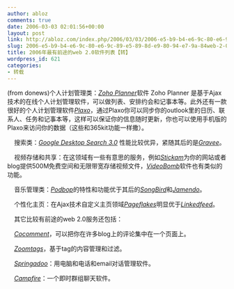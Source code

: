 ```yaml
---
author: abloz
comments: true
date: 2006-03-03 02:01:56+00:00
layout: post
link: http://abloz.com/index.php/2006/03/03/2006-e5-b9-b4-e6-9c-80-e6-9c-89-e5-89-8d-e9-80-94-e7-9a-84web-2-0-e8-bd-af-e4-bb-b6-e5-88-97-e8-a1-a8-e3-80-90-e8-bd-ac-e3-80-91/
slug: 2006-e5-b9-b4-e6-9c-80-e6-9c-89-e5-89-8d-e9-80-94-e7-9a-84web-2-0-e8-bd-af-e4-bb-b6-e5-88-97-e8-a1-a8-e3-80-90-e8-bd-ac-e3-80-91
title: 2006年最有前途的web 2.0软件列表【转】
wordpress_id: 621
categories:
- 转载
---
```


(from donews)个人计划管理类：[_Zoho Planner_](http://zohoplanner.com/organizer/login.do)软件 Zoho Planner 是基于Ajax技术的在线个人计划管理软件，可以做列表、安排约会和记事本等。此外还有一款很好的个人计划管理软件[_Plaxo_](https://plaxo.com/)，通过Plaxo你可以同步你的outlook里的日历、联系人、任务和记事本等，这样可以保证你的信息随时更新，你也可以使用手机版的Plaxo来访问你的数据（这些和365kit功能一样撒）。


    搜索类：[_Google Desktop Search 3.0_](http://desktop.google.com/) 性能比较优异，紧随其后的是[_Gravee_](http://gravee.com/)。




    视频存储和共享：在这领域有一些有意思的服务，例如[_Stickam_](http://stickam.com/)为你的网站或者blog提供500M免费空间和无限带宽存储视频文件，[_VideoBomb_](http://videobomb.com/)软件也有类似的功能。 




    音乐管理类：[_Podbop_](http://podbop.org/)的特性和功能优于其后的[_SongBird_](http://songbirdnest.com/)和[_Jamendo_](http://www.jamendo.com/us/)。




    个性化主页：在Ajax技术自定义主页领域[_Pageflakes_](http://www.pageflakes.com/)明显优于[_Linkedfeed_](http://linkedfeed.com/)。




    其它比较有前途的web 2.0服务还包括：




    [_Cocomment_](http://cocomment.com/)，可以把你在许多blog上的评论集中在一个页面上。




    [_Zoomtags_](http://zoomtags.com/)，基于tag的内容管理和过滤。




    [_Springadoo_](http://springdoo.com/)：用电脑和电话和email对话管理软件。




    [_Campfire_](http://campfirenow.com/)：一个即时群组聊天软件。
